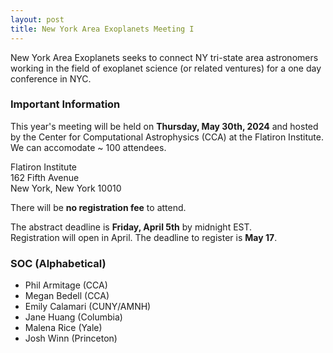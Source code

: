 ```yaml
---
layout: post
title: New York Area Exoplanets Meeting I
---
```


New York Area Exoplanets seeks to connect NY tri-state area astronomers working in the field of exoplanet science (or related ventures) for a one day conference in NYC.

### Important Information
This year's meeting will be held on **Thursday, May 30th, 2024** and hosted by the Center for Computational Astrophysics (CCA) at the Flatiron Institute. <br>
We can accomodate ~ 100 attendees.<br>

Flatiron Institute<br>
162 Fifth Avenue<br>
New York, New York 10010<br>

There will be **no registration fee** to attend.

The abstract deadline is **Friday, April 5th** by midnight EST.<br>
Registration will open in April. The deadline to register is **May 17**.

### SOC (Alphabetical)

* Phil Armitage (CCA)
* Megan Bedell (CCA)
* Emily Calamari (CUNY/AMNH)
* Jane Huang (Columbia)
* Malena Rice (Yale)
* Josh Winn (Princeton)